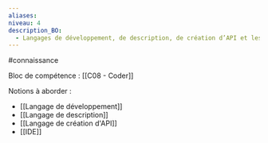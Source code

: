 ```yaml
---
aliases: 
niveau: 4
description_BO:
  - Langages de développement, de description, de création d’API et les IDE associés
---
```

#connaissance

Bloc de compétence : [[C08 - Coder]]

Notions à aborder : 
- [[Langage de développement]]
- [[Langage de description]]
- [[Langage de création d'API]]
- [[IDE]]
